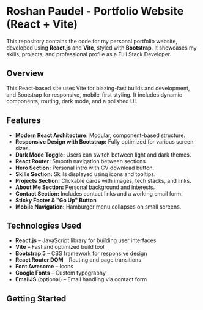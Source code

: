 # Roshan Paudel - Portfolio Website (React + Vite)

This repository contains the code for my personal portfolio website, developed using **React.js** and **Vite**, styled with **Bootstrap**. It showcases my skills, projects, and professional profile as a Full Stack Developer.

## Overview

This React-based site uses Vite for blazing-fast builds and development, and Bootstrap for responsive, mobile-first styling. It includes dynamic components, routing, dark mode, and a polished UI.

## Features

- **Modern React Architecture:** Modular, component-based structure.
- **Responsive Design with Bootstrap:** Fully optimized for various screen sizes.
- **Dark Mode Toggle:** Users can switch between light and dark themes.
- **React Router:** Smooth navigation between sections.
- **Hero Section:** Personal intro with CV download button.
- **Skills Section:** Skills displayed using icons and tooltips.
- **Projects Section:** Clickable cards with images, tech stacks, and links.
- **About Me Section:** Personal background and interests.
- **Contact Section:** Includes contact links and a working email form.
- **Sticky Footer & "Go Up" Button**
- **Mobile Navigation:** Hamburger menu collapses on small screens.

## Technologies Used

- **React.js** – JavaScript library for building user interfaces
- **Vite** – Fast and optimized build tool
- **Bootstrap 5** – CSS framework for responsive design
- **React Router DOM** – Routing and page transitions
- **Font Awesome** – Icons
- **Google Fonts** – Custom typography
- **EmailJS** (optional) – Email handling via contact form

## Getting Started

